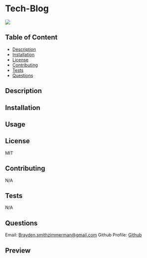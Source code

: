 # Tech-Blog

[<img src="https://img.shields.io/badge/License-MIT-yellow.svg">](https://opensource.org/licenses/MIT)

## Table of Content

- [Description](#description)
- [Installation](#installation)
- [License](#license)
- [Contributing](#contributing)
- [Tests](#tests)
- [Questions](#questions)

## Description

## Installation

## Usage

## License

MIT

## Contributing

N/A

## Tests

N/A

## Questions

Email: Brayden.smithzimmerman@gmail.com
Github Profile: [Github](https://github.com/broden123)

## Preview